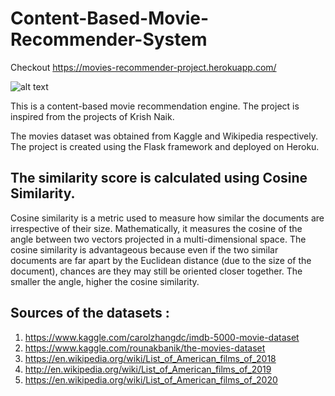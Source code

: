 # Content-Based-Movie-Recommender-System

Checkout https://movies-recommender-project.herokuapp.com/

![alt text](https://github.com/nishkarshmjain/Movie-Recommendation-System/blob/master/static/Capture.PNG)



This is a content-based movie recommendation engine.
The project is inspired from the projects of Krish Naik.

The movies dataset was obtained from Kaggle and Wikipedia respectively.
The project is created using the Flask framework and deployed on Heroku.

## The similarity score is calculated using Cosine Similarity.
Cosine similarity is a metric used to measure how similar the documents are irrespective of their size. Mathematically, it measures the cosine of the angle between two vectors projected in a multi-dimensional space. The cosine similarity is advantageous because even if the two similar documents are far apart by the Euclidean distance (due to the size of the document), chances are they may still be oriented closer together. The smaller the angle, higher the cosine similarity.


## Sources of the datasets :

1. https://www.kaggle.com/carolzhangdc/imdb-5000-movie-dataset
2. https://www.kaggle.com/rounakbanik/the-movies-dataset
3. https://en.wikipedia.org/wiki/List_of_American_films_of_2018
4. http://en.wikipedia.org/wiki/List_of_American_films_of_2019
5. https://en.wikipedia.org/wiki/List_of_American_films_of_2020



